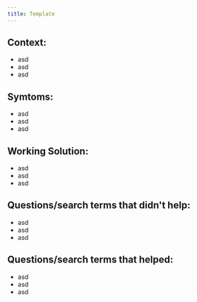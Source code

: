 ```yaml
---
title: Template
---
```


## Context:

- asd
- asd
- asd

## Symtoms:

- asd
- asd
- asd

## Working Solution:

- asd
- asd
- asd

## Questions/search terms that didn't help:

- asd
- asd
- asd

## Questions/search terms that helped:

- asd
- asd
- asd